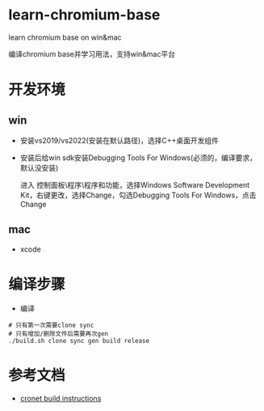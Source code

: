 # learn-chromium-base
learn chromium base on win&mac

编译chromium base并学习用法，支持win&mac平台

# 开发环境
## win
- 安装vs2019/vs2022(安装在默认路径)，选择C++桌面开发组件
- 安装后给win sdk安装Debugging Tools For Windows(必须的，编译要求，默认没安装)

    进入 控制面板\程序\程序和功能，选择Windows Software Development Kit，右键更改，选择Change，勾选Debugging Tools For Windows，点击Change

## mac
- xcode

# 编译步骤
- 编译
```
# 只有第一次需要clone sync
# 只有增加/删除文件后需要再次gen
./build.sh clone sync gen build release
```

# 参考文档
- [cronet build instructions](https://chromium.googlesource.com/chromium/src/+/master/components/cronet/build_instructions.md)
